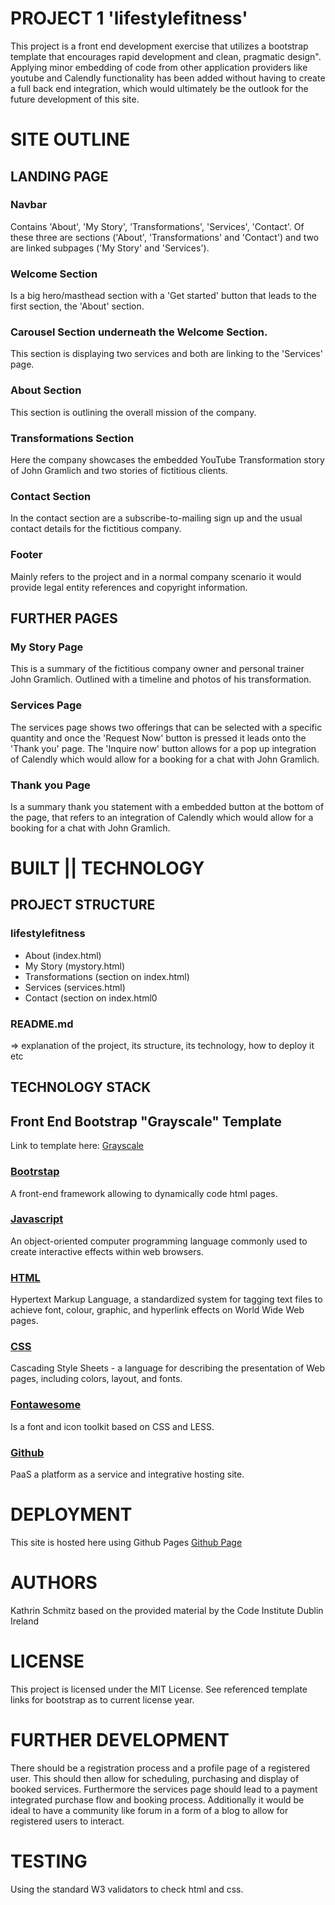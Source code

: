 # PROJECT 1 'lifestylefitness'

This project is a front end development exercise that utilizes a bootstrap template that encourages rapid development and clean, pragmatic design". Applying minor embedding of code from other application providers like youtube and Calendly functionality has been added without having to create a full back end integration, which would ultimately be the outlook for the future development of this site. 


# SITE OUTLINE 

## LANDING PAGE

### Navbar 

Contains 'About', 'My Story', 'Transformations', 'Services', 'Contact'. Of these three are sections  ('About', 'Transformations' and 'Contact') and two are linked subpages ('My Story' and 'Services'). 

### Welcome Section 
Is a big hero/masthead section with a 'Get started' button that leads to the first section, the 'About' section. 


### Carousel Section underneath the Welcome Section. 
This section is displaying two services and both are linking to the 'Services' page. 

### About Section

This section is outlining the overall mission of the company.

### Transformations Section 
Here the company showcases the embedded YouTube Transformation story of John Gramlich and two stories of fictitious clients. 


### Contact Section 
In the contact section are a subscribe-to-mailing sign up and the usual contact details for the fictitious company. 

### Footer 
Mainly refers to the project and in a normal company scenario it would provide legal entity references and copyright information. 

## FURTHER PAGES

### My Story Page
This is a summary of the fictitious company owner and personal trainer John Gramlich. Outlined with a timeline and photos of his transformation.

### Services Page

The services page shows two offerings that can be selected with a specific quantity and once the 'Request Now' button is pressed it leads onto the 'Thank you' page. The 'Inquire now' button allows for a pop up integration of Calendly which would allow for a booking for a chat with John Gramlich. 

### Thank you Page 
Is a summary thank you statement with a embedded button at the bottom of the page, that refers to an integration of Calendly which would allow for a booking for a chat with John Gramlich. 




# BUILT || TECHNOLOGY

## PROJECT STRUCTURE

### lifestylefitness

- About (index.html)
- My Story (mystory.html)
- Transformations (section on index.html)
- Services (services.html)
- Contact (section on index.html0


### README.md
=> explanation of the project, its structure, its technology, how to deploy it etc

## TECHNOLOGY STACK

## Front End Bootstrap "Grayscale" Template 

Link to template here: 
[Grayscale](https://startbootstrap.com/theme/grayscale)


### [Bootrstap](https://getbootstrap.com/docs/4.0/getting-started/introduction/) 
A front-end framework allowing to dynamically code html pages.


### [Javascript](https://www.javascript.com/) 
An object-oriented computer programming language commonly used to create interactive effects within web browsers.

### [HTML](https://www.w3schools.com/html/) 
Hypertext Markup Language, a standardized system for tagging text files to achieve font, colour, graphic, and hyperlink effects on World Wide Web pages.

### [CSS](https://developer.mozilla.org/en-US/docs/Web/CSS) 
Cascading Style Sheets - a language for describing the presentation of Web pages, including colors, layout, and fonts.

### [Fontawesome](http://fontawesome.io/)
Is a font and icon toolkit based on CSS and LESS. 
 

### [Github](https://www.github.com) 
PaaS a platform as a service and integrative hosting site.


# DEPLOYMENT

This site is hosted here using Github Pages [Github Page](https://lilschmitz.github.io/lifestylefitness/)


# AUTHORS

Kathrin Schmitz based on the provided material by the Code Institute Dublin Ireland

# LICENSE

This project is licensed under the MIT License. See referenced template links for bootstrap as to current license year. 


# FURTHER DEVELOPMENT

 There should be a registration process and a profile  page of a registered user. This should then allow for scheduling, purchasing and display of booked services. Furthermore the services page should lead to a payment integrated purchase flow and booking process. Additionally it would be ideal to have a community like forum in a form of a blog to allow for registered users to interact.


# TESTING 

Using the standard W3 validators to check html and css. 